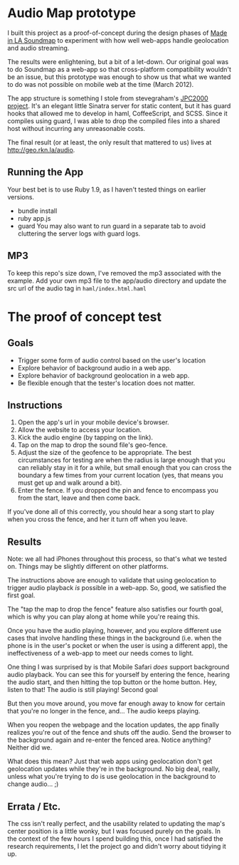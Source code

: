 Audio Map prototype
===================

I built this project as a proof-of-concept during the design phases of [Made in LA Soundmap](http://itunes.apple.com/us/app/made-in-la-soundmap/id525895329) to experiment with how well web-apps handle geolocation and audio streaming.

The results were enlightening, but a bit of a let-down.  Our original goal was to do Soundmap as a web-app so that cross-platform compatibility wouldn't be an issue, but this prototype was enough to show us that what we wanted to do was not possible on mobile web at the time (March 2012).

The app structure is something I stole from stevegraham's [JPC2000](http://jpc.heroku.com/) [project](https://github.com/stevegraham/JPC2000).  It's an elegant little Sinatra server for static content, but it has guard hooks that allowed me to develop in haml, CoffeeScript, and SCSS.  Since it compiles using guard, I was able to drop the compiled files into a shared host without incurring any unreasonable costs.


The final result (or at least, the only result that mattered to us) lives at http://geo.rkn.la/audio.

Running the App
---------------
Your best bet is to use Ruby 1.9, as I haven't tested things on earlier versions.
 * bundle install
 * ruby app.js
 * guard
You may also want to run guard in a separate tab to avoid cluttering the server logs with guard logs.

MP3
---
To keep this repo's size down, I've removed the mp3 associated with the example.  Add your own mp3 file to the app/audio directory and update the src url of the audio tag in `haml/index.html.haml`


The proof of concept test
=========================

Goals
-----
 * Trigger some form of audio control based on the user's location
 * Explore behavior of background audio in a web app.
 * Explore behavior of background geolocation in a web app.
 * Be flexible enough that the tester's location does not matter.

Instructions
------------
 1. Open the app's url in your mobile device's browser.
 2. Allow the website to access your location.
 3. Kick the audio engine (by tapping on the link).
 4. Tap on the map to drop the sound file's geo-fence.  
 5. Adjust the size of the geofence to be appropriate.  The best circumstances for testing are when the radius is large enough that you can reliably stay in it for a while, but small enough that you can cross the boundary a few times from your current location (yes, that means you must get up and walk around a bit).
 6. Enter the fence.  If you dropped the pin and fence to encompass you from the start, leave and then come back.

If you've done all of this correctly, you should hear a song start to play when you cross the fence, and her it turn off when you leave.


Results
-------

Note: we all had iPhones throughout this process, so that's what we tested on.  Things may be slightly different on other platforms.

The instructions above are enough to validate that using geolocation to trigger audio playback *is* possible in a web-app.  So, good, we satisfied the first goal.

The "tap the map to drop the fence" feature also satisfies our fourth goal, which is why you can play along at home while you're reaing this.

Once you have the audio playing, however, and you explore different use cases that involve handling these things in the background (i.e. when the phone is in the user's pocket or when the user is using a different app), the ineffectiveness of a web-app to meet our needs comes to light.

One thing I was surprised by is that Mobile Safari *does* support background audio playback.  You can see this for yourself by entering the fence, hearing the audio start, and then hitting the top button or the home button.  Hey, listen to that!  The audio is still playing!  Second goal 

But then you move around, you move far enough away to know for certain that you're no longer in the fence, and...  The audio keeps playing.

When you reopen the webpage and the location updates, the app finally realizes you're out of the fence and shuts off the audio.  Send the browser to the background again and re-enter the fenced area.  Notice anything?  Neither did we.  

What does this mean?  Just that web apps using geolocation don't get geolocation updates while they're in the background.  No big deal, really, unless what you're trying to do is use geolocation in the background to change audio... ;)


Errata / Etc.
-------------

The css isn't really perfect, and the usability related to updating the map's center position is a little wonky, but I was focused purely on the goals.  In the context of the few hours I spend building this, once I had satisfied the research requirements, I let the project go and didn't worry about tidying it up.



